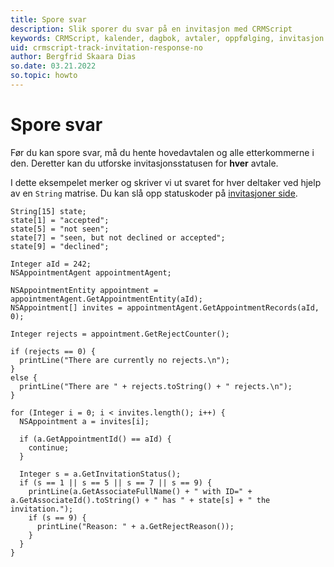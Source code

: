 ```yaml
---
title: Spore svar
description: Slik sporer du svar på en invitasjon med CRMScript
keywords: CRMScript, kalender, dagbok, avtaler, oppfølging, invitasjon
uid: crmscript-track-invitation-response-no
author: Bergfrid Skaara Dias
so.date: 03.21.2022
so.topic: howto
---
```


# Spore svar

Før du kan spore svar, må du hente hovedavtalen og alle etterkommerne i den. Deretter kan du utforske invitasjonsstatusen for  **hver**  avtale.

I dette eksempelet merker og skriver vi ut svaret for hver deltaker ved hjelp av en `String` matrise. Du kan slå opp statuskoder på [invitasjoner side][1].

```crmscript!
String[15] state;
state[1] = "accepted";
state[5] = "not seen";
state[7] = "seen, but not declined or accepted";
state[9] = "declined";

Integer aId = 242;
NSAppointmentAgent appointmentAgent;

NSAppointmentEntity appointment = appointmentAgent.GetAppointmentEntity(aId);
NSAppointment[] invites = appointmentAgent.GetAppointmentRecords(aId, 0);

Integer rejects = appointment.GetRejectCounter();

if (rejects == 0) {
  printLine("There are currently no rejects.\n");
}
else {
  printLine("There are " + rejects.toString() + " rejects.\n");
}

for (Integer i = 0; i < invites.length(); i++) {
  NSAppointment a = invites[i];

  if (a.GetAppointmentId() == aId) {
    continue;
  }

  Integer s = a.GetInvitationStatus();
  if (s == 1 || s == 5 || s == 7 || s == 9) {
    printLine(a.GetAssociateFullName() + " with ID=" + a.GetAssociateId().toString() + " has " + state[s] + " the invitation.");
    if (s == 9) {
      printLine("Reason: " + a.GetRejectReason());
    }
  }
}
```

<!-- Referenced links -->
[1]: ../../invitations.md
